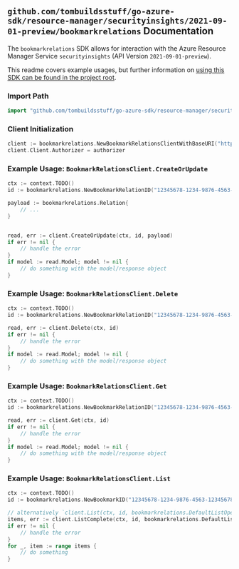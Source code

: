 
## `github.com/tombuildsstuff/go-azure-sdk/resource-manager/securityinsights/2021-09-01-preview/bookmarkrelations` Documentation

The `bookmarkrelations` SDK allows for interaction with the Azure Resource Manager Service `securityinsights` (API Version `2021-09-01-preview`).

This readme covers example usages, but further information on [using this SDK can be found in the project root](https://github.com/tombuildsstuff/go-azure-sdk/tree/main/docs).

### Import Path

```go
import "github.com/tombuildsstuff/go-azure-sdk/resource-manager/securityinsights/2021-09-01-preview/bookmarkrelations"
```


### Client Initialization

```go
client := bookmarkrelations.NewBookmarkRelationsClientWithBaseURI("https://management.azure.com")
client.Client.Authorizer = authorizer
```


### Example Usage: `BookmarkRelationsClient.CreateOrUpdate`

```go
ctx := context.TODO()
id := bookmarkrelations.NewBookmarkRelationID("12345678-1234-9876-4563-123456789012", "example-resource-group", "workspaceValue", "bookmarkIdValue", "relationValue")

payload := bookmarkrelations.Relation{
	// ...
}


read, err := client.CreateOrUpdate(ctx, id, payload)
if err != nil {
	// handle the error
}
if model := read.Model; model != nil {
	// do something with the model/response object
}
```


### Example Usage: `BookmarkRelationsClient.Delete`

```go
ctx := context.TODO()
id := bookmarkrelations.NewBookmarkRelationID("12345678-1234-9876-4563-123456789012", "example-resource-group", "workspaceValue", "bookmarkIdValue", "relationValue")

read, err := client.Delete(ctx, id)
if err != nil {
	// handle the error
}
if model := read.Model; model != nil {
	// do something with the model/response object
}
```


### Example Usage: `BookmarkRelationsClient.Get`

```go
ctx := context.TODO()
id := bookmarkrelations.NewBookmarkRelationID("12345678-1234-9876-4563-123456789012", "example-resource-group", "workspaceValue", "bookmarkIdValue", "relationValue")

read, err := client.Get(ctx, id)
if err != nil {
	// handle the error
}
if model := read.Model; model != nil {
	// do something with the model/response object
}
```


### Example Usage: `BookmarkRelationsClient.List`

```go
ctx := context.TODO()
id := bookmarkrelations.NewBookmarkID("12345678-1234-9876-4563-123456789012", "example-resource-group", "workspaceValue", "bookmarkIdValue")

// alternatively `client.List(ctx, id, bookmarkrelations.DefaultListOperationOptions())` can be used to do batched pagination
items, err := client.ListComplete(ctx, id, bookmarkrelations.DefaultListOperationOptions())
if err != nil {
	// handle the error
}
for _, item := range items {
	// do something
}
```
